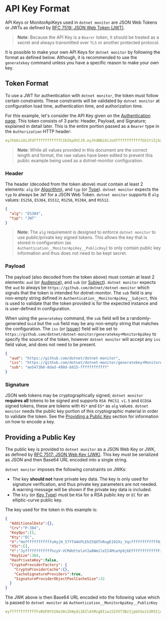 # API Key Format
API Keys or MonitorApiKeys used in `dotnet monitor` are JSON Web Tokens or JWTs as defined by [RFC 7519: JSON Web Token (JWT)](https://datatracker.ietf.org/doc/html/rfc7519).
> **Note**: Because the API Key is a `Bearer` token, it should be treated as a secret and always transmitted over `TLS` or another protected protocol.

It is possible to make your own API Keys for `dotnet monitor` by following the format as defined below. Although, it is recommended to use the `generatekey` command unless you have a specific reason to make your own key.

## Token Format
To use a JWT for authentication with `dotnet monitor`, the token must follow certain constraints. These constraints will be validated by `dotnet monitor` at configuration load time, authentication time, and authorization time.

For this example, let's consider the API Key given on the [Authentication page](authentication.md). This token consists of 3 parts: Header, Payload, and Signature; explained in detail later. This is the entire portion passed as a `Bearer` type in the `Authorization` HTTP header:
```yaml
eyJhbGciOiJFUffffffffffffCI6IkpXVCJ9.eyJhdWQiOiJodffffffffffffGh1Yi5jb20vZG90bmV0L2RvdG5ldC1tb25pdG9yIiwiaXNzIjoiaHR0cHM6Ly9naXRodWIuY29tL2RvdG5ldC9kb3RuZXQtbW9uaXRvci9nZW5lcmF0ZWtleStNb25pdG9yQXBpS2V5Iiwic3ViIjoiYWU1NDczYjYtOGRhZC00OThkLWI5MTUtNTNiOWM2ODQwMDBlIn0.RZffffffffffff_yIyApvFKcxFpDJ65HJZek1_dt7jCTCMEEEffffffffffffR08OyhZZHs46PopwAsf_6fdTLKB1UGvLr95volwEwIFnHjdvMfTJ9ffffffffffffAU
```
>**Note**: While all values provided in this document are the correct length and format, the raw values have been edited to prevent this public example being used as a dotnet-monitor configuration.

### Header
The header (decoded from the token above) must contain at least 2 elements: `alg` (or [Algorithm](https://www.rfc-editor.org/rfc/rfc7518.html#section-3.1)), and `typ` (or [Type](https://datatracker.ietf.org/doc/html/rfc7519#section-5.1)). `dotnet monitor` expects the `typ` to always be `JWT` for a JSON Web Token. `dotnet monitor` supports 6 `alg` values: `ES256`, `ES384`, `ES512`, `RS256`, `RS384`, and `RS512`.

```json
{
  "alg": "ES384",
  "typ": "JWT"
}
```
>**Note**: The `alg` requirement is designed to enforce `dotnet monitor` to use public/private key signed tokens. This allows the key that is stored in configuration (as `Authentication__MonitorApiKey__PublicKey`) to only contain public key information and thus does not need to be kept secret.

### Payload
The payload (also decoded from the token above) must contain at least 2 elements: `aud` (or [Audience](https://datatracker.ietf.org/doc/html/rfc7519#section-4.1.3)), and `sub` (or [Subject](https://datatracker.ietf.org/doc/html/rfc7519#section-4.1.2)). `dotnet monitor` expects the `aud` to always be `https://github.com/dotnet/dotnet-monitor` which signals that the token is intended for dotnet-monitor. The `sub` field is any non-empty string defined in `Authentication__MonitorApiKey__Subject`, this is used to validate that the token provided is for the expected instance and is user-defined in configuration. 

When using the `generatekey` command, the `sub` field will be a randomly-generated `Guid` but the `sub` field may be any non-empty string that matches the configuration. The `iss` (or [Issuer](https://datatracker.ietf.org/doc/html/rfc7519#section-4.1.1)) field will be set to `https://github.com/dotnet/dotnet-monitor/generatekey+MonitorApiKey` to specify the source of the token, however `dotnet monitor` will accept any `iss` field value, and does not need to be present.
```json
{
  "aud": "https://github.com/dotnet/dotnet-monitor",
  "iss": "https://github.com/dotnet/dotnet-monitor/generatekey+MonitorApiKey",
  "sub": "ae5473b6-8dad-498d-b915-ffffffffffff"
}
```

### Signature
JSON web tokens may be cryptographically signed; `dotnet monitor` **requires all** tokens to be signed and supports `RSA PKCS1 v1.5` and `ECDSA` signed tokens, these are tokens with `RS*` and `ES*` as `alg` values. `dotnet monitor` needs the public key portion of this cryptographic material in order to validate the token. See the [Providing a Public Key](#providing-a-public-key) section for information on how to encode a key.

## Providing a Public Key

The public key is provided to `dotnet monitor` as a JSON Web Key or JWK, as defined by [RFC 7517: JSON Web Key (JWK)](https://www.rfc-editor.org/rfc/rfc7517.html). This key must be serialized as JSON and then Base64 URL encoded into a single string.

`dotnet monitor` imposes the following constraints on JWKs:
- The key **should not** have private key data. The key is only used for signature verification, and thus private key parameters are not needed. A warning message will be shown if the private key data is included.
- The `kty` (or [Key Type](https://www.rfc-editor.org/rfc/rfc7517.html#section-4.1)) must be `RSA` for a RSA public key or `EC` for an elliptic-curve public key.

The key used for the token in this example is:

```json
{
  "AdditionalData":{},
  "Crv":"P-384",
  "KeyOps":[],
  "Kty":"EC",
  "X":"HoffffffffffffuHyjH_57Yf4AkPLEhI5QOTnRugE192Xz_VqcffffffffffffOj",
  "X5c":[],
  "Y":"JyffffffffffffhzyV-VCMdUttelaY2a8WmileII4MzaYp9j6EffffffffffffFi",
  "KeySize":384,
  "HasPrivateKey":false,
  "CryptoProviderFactory": {
    "CryptoProviderCache":{},
    "CacheSignatureProviders":true,
    "SignatureProviderObjectPoolCacheSize":32
  }
}
```
The JWK above is then Base64 URL encoded into the following value which is passed to `dotnet monitor` as `Authentication__MonitorApiKey__PublicKey`
```yaml
eyffffffffffffFsRGF0YSI6e30sIkNydiI6IlAtMzg0IiwiS2V5T3BzIjpbXSwiS3R5IjoiRUMiLCJYIjoiTnhIRnhVZ19QM1dhVUZWVzk0U3dUY3FzVk5zNlFLYjZxc3AzNzVTRmJfQ3QyZHdpN0RWRl8tUTVheERtYlJuWSIsIlg1YyI6W10sIlkiOiJmMXBDdmNoUkVpTWEtc1h6SlZQaS02YmViMHdrZmxfdUZBN0Vka2dwcjF5N251Wmk2cy1NcHl5RzhKdVFSNWZOIiwiS2V5U2l6ZSI6Mzg0LCJIYXNQcml2YXRlS2V5IjpmYWxzZSwiQ3J5cHRvUHJvdmlkZXJGYWN0b3J5Ijp7IkNyeXB0b1Byb3ZpZGVyQ2FjaGUiOnt9LCJDYWNoZVNpZ25hdHVyZVByb3ZpZGVycyI6dHJ1ZSwiU2lnbmF0dXJlUHJvdmlkZXJPYmplY3RQb29sQ2FjaGffffffffffff19
```

